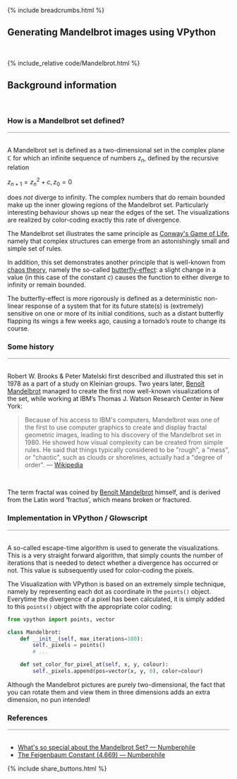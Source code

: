 {% include breadcrumbs.html %}

## Generating Mandelbrot images using VPython

<div class="header_line"><br/></div>

{% include_relative code/Mandelbrot.html %}

<p style="clear: both;"></p>

## Background information
<div class="header_line"><br/></div>

### How is a Mandelbrot set defined?
<div style="border-top: 1px solid #999999"><br/></div>

A Mandelbrot set is defined as a two-dimensional set in the complex plane $\mathbb{C}$ 
for which an infinite sequence of numbers $z_n$, defined by the
recursive relation

$z_{n+1} = z_n^2 + c, z_0 = 0$

does _not_ diverge to infinity. The complex numbers that do remain bounded 
make up the inner glowing regions of the Mandelbrot set. Particularly interesting 
behaviour shows up near the edges of the set. The visualizations are realized by 
color-coding exactly this rate of divergence. 

The Mandelbrot set illustrates the same principle as 
[Conway&apos;s Game of Life](https://conwaylife.com/), namely
that complex structures can emerge from an astonishingly small and simple set of rules.

In addition, this set demonstrates another principle that is well-known from
[chaos theory](https://en.wikipedia.org/wiki/Chaos_theory), namely the so-called
[butterfly-effect](https://en.wikipedia.org/wiki/Butterfly_effect): a slight change 
in a value (in this case of the constant $c$)
causes the function to either diverge to infinity or remain bounded.

The butterfly-effect is more rigorously is defined as a deterministic 
non-linear response of a system that for its future state(s) is (extremely) 
sensitive on one or more of its initial conditions, such as a distant butterfly 
flapping its wings a few weeks ago, causing a tornado’s route to change its course.

### Some history
<div style="border-top: 1px solid #999999"><br/></div>

Robert W. Brooks &amp; Peter Matelski first described and illustrated this set in 
1978 as a part of a study on Kleinian groups. Two years later, 
[Benoît Mandelbrot](https://en.wikipedia.org/wiki/Benoit_Mandelbrot) managed to create 
the first now well-known visualizations of the set, 
while working at IBM’s Thomas J. Watson Research Center in New York:

<blockquote>
Because of his access to IBM's computers, Mandelbrot was one of the first to use computer 
graphics to create and display fractal geometric images, leading to his discovery of the 
Mandelbrot set in 1980. He showed how visual complexity can be created from simple rules. 
He said that things typically considered to be "rough", a "mess", or "chaotic", 
such as clouds or shorelines, actually had a "degree of order". &mdash; 
<a href="https://en.wikipedia.org/wiki/Benoit_Mandelbrot">Wikipedia</a>
</blockquote><br/>

The term fractal was coined by [Benoît Mandelbrot](https://en.wikipedia.org/wiki/Benoit_Mandelbrot) 
himself, and is derived from the Latin word ‘fractus’, which means broken or fractured.

### Implementation in VPython / Glowscript
<div style="border-top: 1px solid #999999"><br/></div>

A so-called escape-time algorithm is used to generate the visualizations. This is a very
straight forward algorithm, that simply counts the number of 
iterations that is needed to detect whether a divergence has occurred or not.
This value is subsequently used for color-coding the pixels.

The Visualization with VPython is based on an extremely simple technique, namely by representing
each dot as coordinate in the `points()` object. Everytime the divergence of 
a pixel has been calculated, it is simply added to this `points()` object 
with the appropriate color coding:

```python
from vpython import points, vector

class Mandelbrot:
    def __init__(self, max_iterations=100):
        self._pixels = points()
        # ...

    def set_color_for_pixel_at(self, x, y, colour):
        self._pixels.append(pos=vector(x, y, 0), color=colour)

```

Although the Mandelbrot pictures are purely two-dimensional, the fact that you can
rotate them and view them in three dimensions adds an extra dimension, no pun intended!

### References
<div style="border-top: 1px solid #999999"><br/></div>

- [What's so special about the Mandelbrot Set? &mdash; Numberphile](https://www.youtube.com/watch?v=FFftmWSzgmk)
- [The Feigenbaum Constant (4.669) &mdash; Numberphile](https://www.youtube.com/watch?v=ETrYE4MdoLQ)

<p style="clear: both;"></p>

{% include share_buttons.html %}